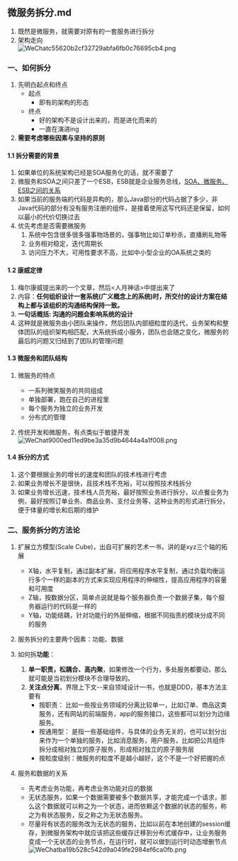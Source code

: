## 微服务拆分.md
1. 既然是微服务，就需要对原有的一套服务进行拆分
2. 架构走向<br/>![WeChatc55620b2cf32729abfa6fb0c76695cb4.png](https://i.loli.net/2019/06/27/5d148d6f9a3b324681.png)


### 一、如何拆分
1. 先明白起点和终点
	* 起点
		* 即有的架构的形态
	* 终点
		* 好的架构不是设计出来的，而是进化而来的
		* 一直在演进ing
2. **需要考虑哪些因素与坚持的原则**

#### 1.1 拆分需要的背景
1. 如果单位的系统架构已经是SOA服务化的话，就不需要了
2. 微服务和SOA之间只差了一个ESB，ESB就是企业服务总线，[SOA、微服务、ESB之间的关系](https://mp.weixin.qq.com/s/fCsVP5pO2vJX3DlMb-RdrA)
3. 如果当前的服务端的代码是异构的，那么Java部分的代码占据了多少，非Java代码的部分有没有服务注册的组件，是接着使用这写代码还是保留，如何以最小的代价切换过去
4. 优先考虑是否需要微服务
	1. 系统中包含很多很多强事物场景的，强事物比如订单秒杀，直播刷礼物等
	2. 业务相对稳定，迭代周期长
	3. 访问压力不大，可用性要求不高，比如中小型企业的OA系统之类的

#### 1.2 康威定律
1. 梅尔康威提出来的一个文章，然后<人月神话>中提出来了
2. 内容：**任何组织设计一套系统(广义概念上的系统)时，所交付的设计方案在结构上都与该组织的沟通结构保持一致。**
3. **一句话概括: 沟通的问题会影响系统的设计**
4. 这种就是微服务由小团队来操作，然后团队内部细粒度的迭代，业务架构和整体团队的组织架构相匹配，大系统拆成小服务，团队也会随之变化，微服务的最后的问题又归结到了团队的管理问题

#### 1.3 微服务和团队结构
1. 微服务的特点
	* 一系列微笑服务的共同组成
	* 单独部署，跑在自己的进程里
	* 每个服务为独立的业务开发
	* 分布式的管理

2. 传统开发和微服务，有点类似于敏捷开发<br/>![WeChat9000ed11ed9be3a35d9b4644a4a1f008.png](https://i.loli.net/2019/06/27/5d149a583c63b34092.png)

#### 1.4 拆分的方式
1. 这个要根据业务的增长的速度和团队的技术栈进行考虑
2. 如果业务增长不是很快，且技术栈不充裕，可以按照技术栈拆分
3. 如果业务增长迅速，技术栈人员充裕，最好按照业务进行拆分，以点餐业务为例，最好按照订单业务、商品业务、支付业务等，这种业务的形式进行拆分，便于体量的增长和后期的维护

### 二、服务拆分的方法论
1. 扩展立方模型(Scale Cube)，出自可扩展的艺术一书，讲的是xyz三个轴的拓展
	* X轴，水平复制，通过副本扩展，将应用程序水平复制，通过负载均衡运行多个一样的副本的方式来实现应用程序的伸缩性，提高应用程序的容量和可用度
	* Z轴，按数据分区，简单点说就是每个服务器负责一个数据子集，每个服务器运行的代码是一样的
	* Y轴，功能结耦，针对功能行的外层伸缩，根据不同指责的模块分成不同的服务

2. 服务拆分的主要两个因素：功能、数据
3. 如何拆**功能**：
	1. **单一职责，松耦合、高内聚**，如果修改一个行为，多处服务都要动，那么就可能是当初划分模块不合理导致的。
	2. **关注点分离**，界限上下文--来自领域设计一书，也就是DDD，基本方法主要有
		* 按职责： 比如一些按业务领域的分离比较单一，比如订单、商品这类服务，还有网站的前端服务，app的服务接口，这些都可以划分为边缘服务。
		* 按通用型： 是指一些基础组件，与具体的业务无关的，也可以划分出来作为一个单独的服务，比如消息服务，用户服务，比如把公共组件拆分成相对独立的原子服务，形成相对独立的原子服务层
		* 按粒度级别：微服务的粒度不是越小越好，这个不是一个好把握的点
		
4. 服务和数据的关系
	* 先考虑业务功能，再考虑业务功能对应的数据
	* 无状态服务，如果一个数据需要被多个数据共享，才能完成一个请求，那么这个数据就可以称之为一个状态，进而依赖这个数据的状态的服务，称之为有状态服务，反之称之为无状态服务。
	* 尽量将有状态的服务改为无状态的服务，比如以前在本地创建的session缓存，到微服务架构中就应该把这些缓存迁移到分布式缓存中，让业务服务变成一个无状态的业务节点，在运行时，就可以做到运行时动态增删节点<br/>![WeChatba19b528c542d9a049fe2984ef6ca0fb.png](https://i.loli.net/2019/06/27/5d14a02052aa180385.png)


